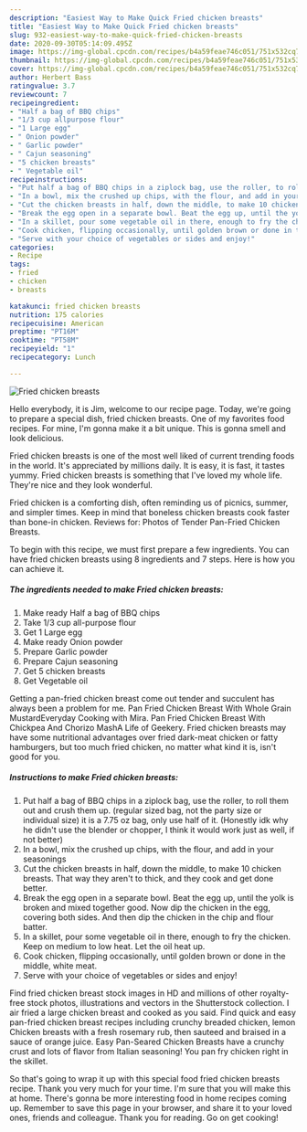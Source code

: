 ```yaml
---
description: "Easiest Way to Make Quick Fried chicken breasts"
title: "Easiest Way to Make Quick Fried chicken breasts"
slug: 932-easiest-way-to-make-quick-fried-chicken-breasts
date: 2020-09-30T05:14:09.495Z
image: https://img-global.cpcdn.com/recipes/b4a59feae746c051/751x532cq70/fried-chicken-breasts-recipe-main-photo.jpg
thumbnail: https://img-global.cpcdn.com/recipes/b4a59feae746c051/751x532cq70/fried-chicken-breasts-recipe-main-photo.jpg
cover: https://img-global.cpcdn.com/recipes/b4a59feae746c051/751x532cq70/fried-chicken-breasts-recipe-main-photo.jpg
author: Herbert Bass
ratingvalue: 3.7
reviewcount: 7
recipeingredient:
- "Half a bag of BBQ chips"
- "1/3 cup allpurpose flour"
- "1 Large egg"
- " Onion powder"
- " Garlic powder"
- " Cajun seasoning"
- "5 chicken breasts"
- " Vegetable oil"
recipeinstructions:
- "Put half a bag of BBQ chips in a ziplock bag, use the roller, to roll them out and crush them up. (regular sized bag, not the party size or individual size) it is a 7.75 oz bag, only use half of it. (Honestly idk why he didn&#39;t use the blender or chopper, I think it would work just as well, if not better)"
- "In a bowl, mix the crushed up chips, with the flour, and add in your seasonings"
- "Cut the chicken breasts in half, down the middle, to make 10 chicken breasts. That way they aren&#39;t to thick, and they cook and get done better."
- "Break the egg open in a separate bowl. Beat the egg up, until the yolk is broken and mixed together good. Now dip the chicken in the egg, covering both sides. And then dip the chicken in the chip and flour batter."
- "In a skillet, pour some vegetable oil in there, enough to fry the chicken. Keep on medium to low heat. Let the oil heat up."
- "Cook chicken, flipping occasionally, until golden brown or done in the middle, white meat."
- "Serve with your choice of vegetables or sides and enjoy!"
categories:
- Recipe
tags:
- fried
- chicken
- breasts

katakunci: fried chicken breasts 
nutrition: 175 calories
recipecuisine: American
preptime: "PT16M"
cooktime: "PT58M"
recipeyield: "1"
recipecategory: Lunch

---
```



![Fried chicken breasts](https://img-global.cpcdn.com/recipes/b4a59feae746c051/751x532cq70/fried-chicken-breasts-recipe-main-photo.jpg)

Hello everybody, it is Jim, welcome to our recipe page. Today, we're going to prepare a special dish, fried chicken breasts. One of my favorites food recipes. For mine, I'm gonna make it a bit unique. This is gonna smell and look delicious.

Fried chicken breasts is one of the most well liked of current trending foods in the world. It's appreciated by millions daily. It is easy, it is fast, it tastes yummy. Fried chicken breasts is something that I've loved my whole life. They're nice and they look wonderful.

Fried chicken is a comforting dish, often reminding us of picnics, summer, and simpler times. Keep in mind that boneless chicken breasts cook faster than bone-in chicken. Reviews for: Photos of Tender Pan-Fried Chicken Breasts.


To begin with this recipe, we must first prepare a few ingredients. You can have fried chicken breasts using 8 ingredients and 7 steps. Here is how you can achieve it.

<!--inarticleads1-->

##### The ingredients needed to make Fried chicken breasts:

1. Make ready Half a bag of BBQ chips
1. Take 1/3 cup all-purpose flour
1. Get 1 Large egg
1. Make ready  Onion powder
1. Prepare  Garlic powder
1. Prepare  Cajun seasoning
1. Get 5 chicken breasts
1. Get  Vegetable oil


Getting a pan-fried chicken breast come out tender and succulent has always been a problem for me. Pan Fried Chicken Breast With Whole Grain MustardEveryday Cooking with Mira. Pan Fried Chicken Breast With Chickpea And Chorizo MashA Life of Geekery. Fried chicken breasts may have some nutritional advantages over fried dark-meat chicken or fatty hamburgers, but too much fried chicken, no matter what kind it is, isn&#39;t good for you. 

<!--inarticleads2-->

##### Instructions to make Fried chicken breasts:

1. Put half a bag of BBQ chips in a ziplock bag, use the roller, to roll them out and crush them up. (regular sized bag, not the party size or individual size) it is a 7.75 oz bag, only use half of it. (Honestly idk why he didn&#39;t use the blender or chopper, I think it would work just as well, if not better)
1. In a bowl, mix the crushed up chips, with the flour, and add in your seasonings
1. Cut the chicken breasts in half, down the middle, to make 10 chicken breasts. That way they aren&#39;t to thick, and they cook and get done better.
1. Break the egg open in a separate bowl. Beat the egg up, until the yolk is broken and mixed together good. Now dip the chicken in the egg, covering both sides. And then dip the chicken in the chip and flour batter.
1. In a skillet, pour some vegetable oil in there, enough to fry the chicken. Keep on medium to low heat. Let the oil heat up.
1. Cook chicken, flipping occasionally, until golden brown or done in the middle, white meat.
1. Serve with your choice of vegetables or sides and enjoy!


Find fried chicken breast stock images in HD and millions of other royalty-free stock photos, illustrations and vectors in the Shutterstock collection. I air fried a large chicken breast and cooked as you said. Find quick and easy pan-fried chicken breast recipes including crunchy breaded chicken, lemon Chicken breasts with a fresh rosemary rub, then sauteed and braised in a sauce of orange juice. Easy Pan-Seared Chicken Breasts have a crunchy crust and lots of flavor from Italian seasoning! You pan fry chicken right in the skillet. 

So that's going to wrap it up with this special food fried chicken breasts recipe. Thank you very much for your time. I'm sure that you will make this at home. There's gonna be more interesting food in home recipes coming up. Remember to save this page in your browser, and share it to your loved ones, friends and colleague. Thank you for reading. Go on get cooking!
